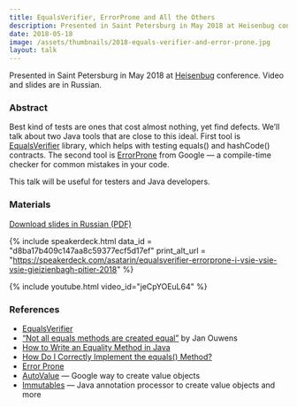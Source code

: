 ```yaml
---
title: EqualsVerifier, ErrorProne and All the Others
description: Presented in Saint Petersburg in May 2018 at Heisenbug conference. Video and slides are in Russian.
date: 2018-05-18
image: /assets/thumbnails/2018-equals-verifier-and-error-prone.jpg
layout: talk
---
```


Presented in Saint Petersburg in May 2018
at [Heisenbug](https://heisenbug.ru/en/)
conference. Video and slides are in Russian.

### Abstract

Best kind of tests are ones that cost almost nothing, yet find defects.
We’ll talk about two Java tools that are close to this ideal.
First tool is [EqualsVerifier](https://jqno.nl/equalsverifier/) library,
which helps with testing equals() and hashCode() contracts.
The second tool is [ErrorProne](https://errorprone.info/)
from Google — a compile-time checker for common mistakes in your code.

This talk will be useful for testers and Java developers.

### Materials

[Download slides in Russian (PDF)](/assets/talks/2018-05-talk-equalsverifier-and-errorprone.pdf)

{% include speakerdeck.html
data_id = "d8ba17b409c147aa8c59377ecf5d17ef"
print_alt_url = "https://speakerdeck.com/asatarin/equalsverifier-errorprone-i-vsie-vsie-vsie-gieizienbagh-pitier-2018"
%}

{% include youtube.html video_id="jeCpYOEuL64" %}

### References

- [EqualsVerifier](https://jqno.nl/equalsverifier/)
- [“Not all equals methods are created equal”](https://youtu.be/pNJ_O10XaoM) by Jan Ouwens
- [How to Write an Equality Method in Java](https://www.artima.com/lejava/articles/equality.html)
- [How Do I Correctly Implement the equals() Method?](https://web.archive.org/web/20250701134726/https://drdobbs.com/jvm/java-qa-how-do-i-correctly-implement-th/184405053)
- [Error Prone](https://errorprone.info/)
- [AutoValue](https://github.com/google/auto/blob/master/value/userguide/index.md) — Google way to create value objects
- [Immutables](https://immutables.github.io/) — Java annotation processor to create value objects and more
